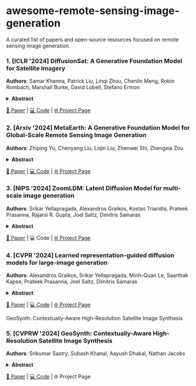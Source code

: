 # awesome-remote-sensing-image-generation

A curated list of papers and open-source resources focused on remote sensing image generation. 

### 1. [ICLR '2024] DiffusionSat: A Generative Foundation Model for Satellite Imagery
**Authors**: Samar Khanna, Patrick Liu, Linqi Zhou, Chenlin Meng, Robin Rombach, Marshall Burke, David Lobell, Stefano Ermon
<details span>
<summary><b>Abstract</b></summary>
  Diffusion models have achieved state-of-the-art results on many modalities including images, speech, and video. However, existing models are not tailored to support remote sensing data, which is widely used in important applications including environmental monitoring and crop-yield prediction. Satellite images are significantly different from natural images -- they can be multi-spectral, irregularly sampled across time -- and existing diffusion models trained on images from the Web do not support them. Furthermore, remote sensing data is inherently spatio-temporal, requiring conditional generation tasks not supported by traditional methods based on captions or images. In this paper, we present DiffusionSat, to date the largest generative foundation model trained on a collection of publicly available large, high-resolution remote sensing datasets. As text-based captions are sparsely available for satellite images, we incorporate the associated metadata such as geolocation as conditioning information. Our method produces realistic samples and can be used to solve multiple generative tasks including temporal generation, superresolution given multi-spectral inputs and in-painting. Our method outperforms previous state-of-the-art methods for satellite image generation and is the first large-scale generative foundation model for satellite imagery.
</details>

  [📄 Paper](https://arxiv.org/pdf/2312.03606) | [💻 Code](https://github.com/samar-khanna/DiffusionSat) | [🌐 Project Page](https://www.samarkhanna.com/DiffusionSat/)  


### 2. [Arxiv '2024] MetaEarth: A Generative Foundation Model for Global-Scale Remote Sensing Image Generation
**Authors**: Zhiping Yu, Chenyang Liu, Liqin Liu, Zhenwei Shi, Zhengxia Zou
<details span>
<summary><b>Abstract</b></summary>
  The recent advancement of generative foundational models has ushered in a new era of image generation in the realm of natural images, revolutionizing art design, entertainment, environment simulation, and beyond. Despite producing high-quality samples, existing methods are constrained to generating images of scenes at a limited scale. In this paper, we present MetaEarth, a generative foundation model that breaks the barrier by scaling image generation to a global level, exploring the creation of worldwide, multi-resolution, unbounded, and virtually limitless remote sensing images. In MetaEarth, we propose a resolution-guided self-cascading generative framework, which enables the generating of images at any region with a wide range of geographical resolutions. To achieve unbounded and arbitrary-sized image generation, we design a novel noise sampling strategy for denoising diffusion models by analyzing the generation conditions and initial noise. To train MetaEarth, we construct a large dataset comprising multi-resolution optical remote sensing images with geographical information. Experiments have demonstrated the powerful capabilities of our method in generating global-scale images. Additionally, the MetaEarth serves as a data engine that can provide high-quality and rich training data for downstream tasks. Our model opens up new possibilities for constructing generative world models by simulating Earth visuals from an innovative overhead perspective.
</details>

  [📄 Paper](https://arxiv.org/pdf/2405.13570) | [💻 Code](https://github.com/samar-khanna/DiffusionSat) | [🌐 Project Page](https://jiupinjia.github.io/metaearth/)  


### 3. [NIPS '2024] ZoomLDM: Latent Diffusion Model for multi-scale image generation
**Authors**: Srikar Yellapragada, Alexandros Graikos, Kostas Triaridis, Prateek Prasanna, Rajarsi R. Gupta, Joel Saltz, Dimitris Samaras
<details span>
<summary><b>Abstract</b></summary>
  Diffusion models have revolutionized image generation, yet several challenges restrict their application to large-image domains, such as digital pathology and satellite imagery. Given that it is infeasible to directly train a model on 'whole' images from domains with potential gigapixel sizes, diffusion-based generative methods have focused on synthesizing small, fixed-size patches extracted from these images. However, generating small patches has limited applicability since patch-based models fail to capture the global structures and wider context of large images, which can be crucial for synthesizing (semantically) accurate samples. In this paper, to overcome this limitation, we present ZoomLDM, a diffusion model tailored for generating images across multiple scales. Central to our approach is a novel magnification-aware conditioning mechanism that utilizes self-supervised learning (SSL) embeddings and allows the diffusion model to synthesize images at different 'zoom' levels, i.e., fixed-size patches extracted from large images at varying scales. ZoomLDM achieves state-of-the-art image generation quality across all scales, excelling particularly in the data-scarce setting of generating thumbnails of entire large images. The multi-scale nature of ZoomLDM unlocks additional capabilities in large image generation, enabling computationally tractable and globally coherent image synthesis up to 4096×4096 pixels and 4× super-resolution. Additionally, multi-scale features extracted from ZoomLDM are highly effective in multiple instance learning experiments.
</details>

  [📄 Paper](https://arxiv.org/pdf/2411.16969v1) | 💻 Code | [🌐 Project Page](https://histodiffusion.github.io/docs/publications/zoomldm/)  


### 4. [CVPR '2024] Learned representation-guided diffusion models for large-image generation
**Authors**: Alexandros Graikos, Srikar Yellapragada, Minh-Quan Le, Saarthak Kapse, Prateek Prasanna, Joel Saltz, Dimitris Samaras
<details span>
<summary><b>Abstract</b></summary>
  To synthesize high-fidelity samples, diffusion models typically require auxiliary data to guide the generation process. However, it is impractical to procure the painstaking patch-level annotation effort required in specialized domains like histopathology and satellite imagery; it is often performed by domain experts and involves hundreds of millions of patches. Modern-day self-supervised learning (SSL) representations encode rich semantic and visual information. In this paper, we posit that such representations are expressive enough to act as proxies to fine-grained human labels. We introduce a novel approach that trains diffusion models conditioned on embeddings from SSL. Our diffusion models successfully project these features back to high-quality histopathology and remote sensing images. In addition, we construct larger images by assembling spatially consistent patches inferred from SSL embeddings, preserving long-range dependencies. Augmenting real data by generating variations of real images improves downstream classifier accuracy for patch-level and larger, image-scale classification tasks. Our models are effective even on datasets not encountered during training, demonstrating their robustness and generalizability. Generating images from learned embeddings is agnostic to the source of the embeddings. The SSL embeddings used to generate a large image can either be extracted from a reference image, or sampled from an auxiliary model conditioned on any related modality (e.g. class labels, text, genomic data). As proof of concept, we introduce the text-to-large image synthesis paradigm where we successfully synthesize large pathology and satellite images out of text descriptions.
</details>

  [📄 Paper](https://arxiv.org/pdf/2312.07330) | [💻 Code](https://github.com/cvlab-stonybrook/Large-Image-Diffusion) | [🌐 Project Page](https://histodiffusion.github.io/docs/publications/large_image)  


  GeoSynth: Contextually-Aware High-Resolution Satellite Image Synthesis



### 5. [CVPRW '2024] GeoSynth: Contextually-Aware High-Resolution Satellite Image Synthesis
**Authors**: Srikumar Sastry, Subash Khanal, Aayush Dhakal, Nathan Jacobs
<details span>
<summary><b>Abstract</b></summary>
  We present GeoSynth, a model for synthesizing satellite images with global style and image-driven layout control. The global style control is via textual prompts or geographic location. These enable the specification of scene semantics or regional appearance respectively, and can be used together. We train our model on a large dataset of paired satellite imagery, with automatically generated captions, and OpenStreetMap data. We evaluate various combinations of control inputs, including different types of layout controls. Results demonstrate that our model can generate diverse, high-quality images and exhibits excellent zero-shot generalization.
</details>

  [📄 Paper](https://arxiv.org/pdf/2404.06637) | [💻 Code](https://github.com/mvrl/GeoSynth) | 🌐 Project Page


